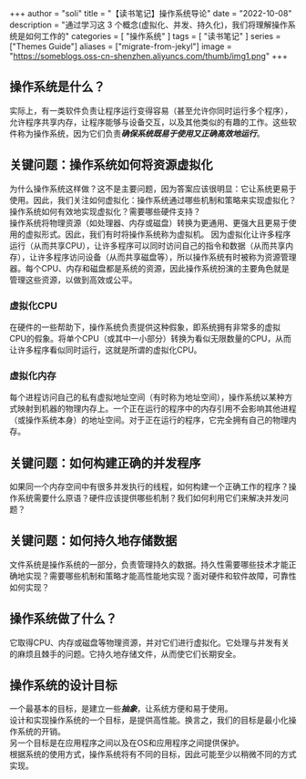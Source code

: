 +++
author = "soli"
title = "【读书笔记】操作系统导论"
date = "2022-10-08"
description = "通过学习这 3 个概念(虚拟化、并发、持久化)，我们将理解操作系统是如何工作的"
categories = [
"操作系统"
]
tags = [
"读书笔记"
]
series = ["Themes Guide"]
aliases = ["migrate-from-jekyl"]
image = "https://someblogs.oss-cn-shenzhen.aliyuncs.com/thumb/img1.png"
+++
<!--more-->
## 操作系统是什么？
实际上，有一类软件负责让程序运行变得容易（甚至允许你同时运行多个程序），允许程序共享内存，让程序能够与设备交互，以及其他类似的有趣的工作。这些软件称为操作系统，因为它们负责***确保系统既易于使用又正确高效地运行***。
## 关键问题：操作系统如何将资源虚拟化
为什么操作系统这样做？这不是主要问题，因为答案应该很明显：它让系统更易于使用。因此，我们关注如何虚拟化：操作系统通过哪些机制和策略来实现虚拟化？操作系统如何有效地实现虚拟化？需要哪些硬件支持？<br>
操作系统将物理资源（如处理器、内存或磁盘）转换为更通用、更强大且更易于使用的虚拟形式。因此，我们有时将操作系统称为虚拟机。
因为虚拟化让许多程序运行（从而共享CPU），让许多程序可以同时访问自己的指令和数据（从而共享内存），让许多程序访问设备（从而共享磁盘等），所以操作系统有时被称为资源管理器。每个CPU、内存和磁盘都是系统的资源，因此操作系统扮演的主要角色就是管理这些资源，以做到高效或公平。
### 虚拟化CPU
在硬件的一些帮助下，操作系统负责提供这种假象，即系统拥有非常多的虚拟CPU的假象。将单个CPU（或其中一小部分）转换为看似无限数量的CPU，从而让许多程序看似同时运行，这就是所谓的虚拟化CPU。
### 虚拟化内存
每个进程访问自己的私有虚拟地址空间（有时称为地址空间），操作系统以某种方式映射到机器的物理内存上。一个正在运行的程序中的内存引用不会影响其他进程（或操作系统本身）的地址空间。对于正在运行的程序，它完全拥有自己的物理内存。
## 关键问题：如何构建正确的并发程序
如果同一个内存空间中有很多并发执行的线程，如何构建一个正确工作的程序？操作系统需要什么原语？硬件应该提供哪些机制？我们如何利用它们来解决并发问题？
## 关键问题：如何持久地存储数据
文件系统是操作系统的一部分，负责管理持久的数据。持久性需要哪些技术才能正确地实现？需要哪些机制和策略才能高性能地实现？面对硬件和软件故障，可靠性如何实现？
## 操作系统做了什么？
它取得CPU、内存或磁盘等物理资源，并对它们进行虚拟化。它处理与并发有关的麻烦且棘手的问题。它持久地存储文件，从而使它们长期安全。
## 操作系统的设计目标
一个最基本的目标，是建立一些***抽象***，让系统方便和易于使用。<br>
设计和实现操作系统的一个目标，是提供高性能。换言之，我们的目标是最小化操作系统的开销。<br>
另一个目标是在应用程序之间以及在OS和应用程序之间提供保护。<br>
根据系统的使用方式，操作系统将有不同的目标，因此可能至少以稍微不同的方式实现。